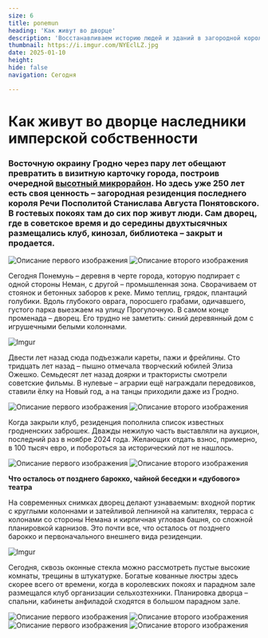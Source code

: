 ```yaml
---
size: 6
title: ponemun
heading: 'Как живут во дворце'
description: 'Восстанавливаем историю людей и зданий в загородной королевской резиденции Станислава Августа Понятовского «Понемунь». Пригласили в реконструкторы нейросеть'
thumbnail: https://i.imgur.com/NYEclLZ.jpg
date: 2025-01-10
height: 
hide: false
navigation: Сегодня

---
```

# **Как живут во дворце наследники имперской собственности**

###  Восточную окраину Гродно через пару лет обещают превратить в визитную карточку города, построив очередной [высотный микрорайон](https://vgr.by/2020/04/13/poltoryi-tyisyachi-kvartir-i-svyishe-3-tyisyach-zhiteley-stalo-izvestno-kak-budet-vyiglyadet-novyiy-zhiloy-mikrorayon-v-ponemuni/). Но здесь уже 250 лет есть своя ценность – загородная резиденция последнего короля Речи Посполитой Станислава Августа Понятовского. В гостевых покоях там до сих пор живут люди. Сам дворец, где в советское время и до середины двухтысячных размещались клуб, кинозал, библиотека – закрыт и продается.  

<div class="gallery2">
<img src="https://i.imgur.com/qXe4e9V.jpeg" alt="Описание первого изображения"> 
<img src="https://i.imgur.com/2hPn0aB.jpeg" alt="Описание второго изображения"> 
</div>

Сегодня Понемунь – деревня в черте города, которую подпирает с одной стороны Неман, с другой – промышленная зона. Сворачиваем от стоянок и бетонных заборов к реке. Мимо теплиц, грядок, плантаций голубики. Вдоль глубокого оврага, поросшего грабами, одичавшего, густого парка выезжаем на улицу Прогулочную. В самом конце променада – дворец. Его трудно не заметить: синий деревянный дом с игрушечными белыми колоннами.

![Imgur](https://i.imgur.com/SnnFdei.jpg)

Двести лет назад сюда подъезжали кареты, пажи и фрейлины. Сто тридцать лет назад – пышно отмечала творческий юбилей Элиза Ожешко. Семьдесят лет назад доярки и трактористы смотрели советские фильмы. В нулевые – аграрии ещё награждали передовиков, ставили ёлку на Новый год, а на танцы приходили даже из Гродно.

<div class="gallery2">
<img src="https://i.imgur.com/MTinT1u.jpeg" alt="Описание первого изображения"> 
<img src="https://i.imgur.com/9SAfciL.jpeg" alt="Описание второго изображения"> 
</div>

Когда закрыли клуб, резиденция пополнила список известных гродненских заброшек. Дважды нежилую часть выставляли на аукцион, последний раз в ноябре 2024 года. Желающих отдать взнос, примерно, в 100 тысяч евро, и побороться за исторический лот не нашлось.

<div class="gallery2">
<img src="https://i.imgur.com/ZBOdYLP.jpeg" alt="Описание первого изображения"> 
<img src="https://i.imgur.com/umsagyE.jpeg" alt="Описание второго изображения"> 
</div>

**Что осталось от позднего барокко, чайной беседки и «дубового» театра**

На современных снимках дворец делают узнаваемым: входной портик с круглыми колоннами и затейливой лепниной на капителях, терраса с колонами со стороны Немана и кирпичная угловая башня, со сложной планировкой карнизов. Это почти все, что осталось от позднего барокко и первоначального внешнего вида резиденции.

![Imgur](https://i.imgur.com/gkGHJxt.jpg)

Сегодня, сквозь оконные стекла можно рассмотреть пустые высокие комнаты, трещины в штукатурке. Богатые кованные люстры здесь скорее всего от времени, когда в королевских покоях и парадном зале размещался клуб организации сельхозтехники. Планировка дворца – спальни, кабинеты анфиладой сходятся в большом парадном зале. 

<div class="gallery2">
<img src="https://i.imgur.com/jNGxAcr.jpeg" alt="Описание первого изображения"> 
<img src="https://i.imgur.com/85zySQT.jpeg" alt="Описание второго изображения"> 
</div>

<div class="gallery2">
<img src="https://i.imgur.com/nPqMyWq.jpeg" alt="Описание первого изображения"> 
<img src="https://i.imgur.com/U881yey.jpeg" alt="Описание второго изображения"> 
</div>
